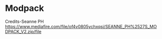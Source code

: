 # Modpack
Credits-Seanne PH
https://www.mediafire.com/file/of4v0805ychxqsi/SEANNE_PH%2527S_MODPACK_V2.zip/file

